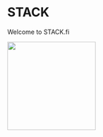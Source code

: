 

# STACK

Welcome to STACK.fi

<img src="https://srv-file12.gofile.io/download/iksPhb/PicsArt_08-06-09.12.19.png"
height="200">


